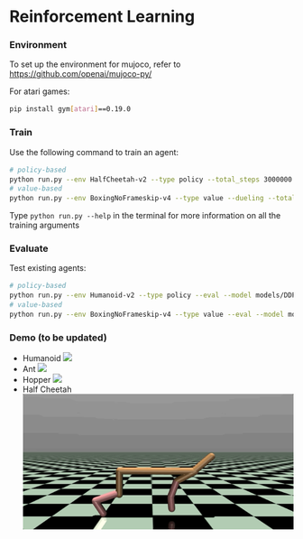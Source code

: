 # Reinforcement Learning

### Environment
To set up the environment for mujoco, refer to https://github.com/openai/mujoco-py/

For atari games:
```bash
pip install gym[atari]==0.19.0
```

### Train
Use the following command to train an agent:
```bash
# policy-based
python run.py --env HalfCheetah-v2 --type policy --total_steps 3000000 --train
# value-based
python run.py --env BoxingNoFrameskip-v4 --type value --dueling --total_steps 10000000 --train
```
Type ```python run.py --help``` in the terminal for more information on all the training arguments

### Evaluate
Test existing agents:
```bash
# policy-based
python run.py --env Humanoid-v2 --type policy --eval --model models/DDPG_actor_Humanoid-v2.pickle
# value-based
python run.py --env BoxingNoFrameskip-v4 --type value --eval --model models/DQN_model_BoxingNoFrameskip-v4.pickle
```

### Demo (to be updated)
- Humanoid
![](resource/humanoid.gif)
- Ant
![](resource/ant.gif)
- Hopper
![](resource/hopper.gif)
- Half Cheetah
![](resource/halfcheetah.gif)










